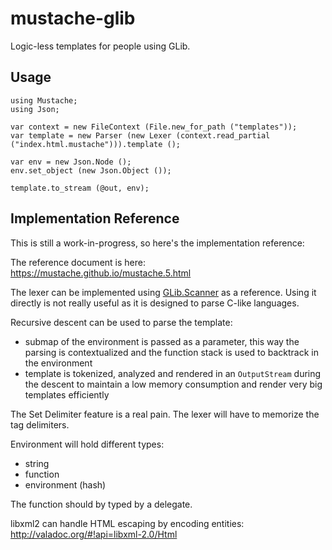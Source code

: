 mustache-glib
=============

Logic-less templates for people using GLib.

## Usage

```vala
using Mustache;
using Json;

var context = new FileContext (File.new_for_path ("templates"));
var template = new Parser (new Lexer (context.read_partial ("index.html.mustache"))).template ();

var env = new Json.Node ();
env.set_object (new Json.Object ());

template.to_stream (@out, env);
```

## Implementation Reference

This is still a work-in-progress, so here's the implementation reference:

The reference document is here: https://mustache.github.io/mustache.5.html

The lexer can be implemented using
[GLib.Scanner](http://valadoc.org/#!api=glib-2.0/GLib.Scanner) as a reference.
Using it directly is not really useful as it is designed to parse C-like
languages.

Recursive descent can be used to parse the template:

 - submap of the environment is passed as a parameter, this way the parsing is
   contextualized and the function stack is used to backtrack in the environment
 - template is tokenized, analyzed and rendered in an `OutputStream` during the
   descent to maintain a low memory consumption and render very big templates
   efficiently

The Set Delimiter feature is a real pain. The lexer will have to memorize the
tag delimiters.

Environment will hold different types:

 - string
 - function
 - environment (hash)

The function should by typed by a delegate.

libxml2 can handle HTML escaping by encoding entities:
http://valadoc.org/#!api=libxml-2.0/Html

